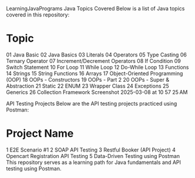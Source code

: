 LearningJavaPrograms
Java Topics Covered
Below is a list of Java topics covered in this repository:

#	Topic
01	Java Basic
02	Java Basics
03	Literals
04	Operators
05	Type Casting
06	Ternary Operator
07	Increment/Decrement Operators
08	If Condition
09	Switch Statement
10	For Loop
11	While Loop
12	Do-While Loop
13	Functions
14	Strings
15	String Functions
16	Arrays
17	Object-Oriented Programming (OOP)
18	OOPs - Constructors
19	OOPs - Part 2
20	OOPs - Super & Abstraction
21	Static
22	ENUM
23	Wrapper Class
24	Exceptions
25	Generics
26	Collection Framework
Screenshot 2025-03-08 at 10 57 25 AM

API Testing Projects
Below are the API testing projects practiced using Postman:

#	Project Name
1	E2E Scenario #1
2	SOAP API Testing
3	Restful Booker (API Project)
4	Opencart Registration API Testing
5	Data-Driven Testing using Postman
This repository serves as a learning path for Java fundamentals and API testing using Postman.
